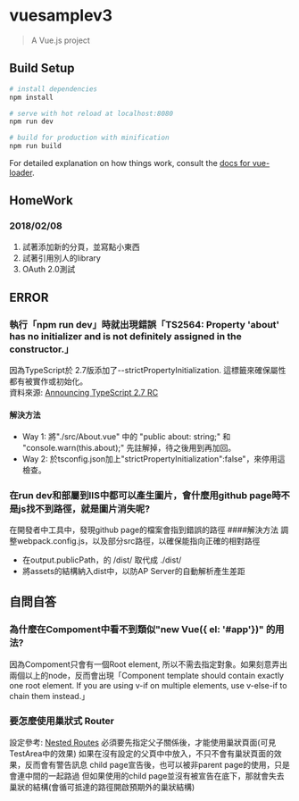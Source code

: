 # vuesamplev3

> A Vue.js project

## Build Setup

``` bash
# install dependencies
npm install

# serve with hot reload at localhost:8080
npm run dev

# build for production with minification
npm run build
```

For detailed explanation on how things work, consult the [docs for vue-loader](http://vuejs.github.io/vue-loader).
## HomeWork
### 2018/02/08
1. 試著添加新的分頁，並寫點小東西
2. 試著引用別人的library
3. OAuth 2.0測試

## ERROR
### 執行「npm run dev」時就出現錯誤「TS2564: Property 'about' has no initializer and is not definitely assigned in the constructor.」
因為TypeScript於 2.7版添加了--strictPropertyInitialization. 這標籤來確保屬性都有被實作或初始化。<br />
資料來源: [Announcing TypeScript 2.7 RC](https://blogs.msdn.microsoft.com/typescript/2018/01/17/announcing-typescript-2-7-rc/)
#### 解決方法
- Way 1: 將"./src/About.vue" 中的 "public about: string;" 和 "console.warn(this.about);" 先註解掉，待之後用到再加回。
- Way 2: 於tsconfig.json加上"strictPropertyInitialization":false"，來停用這檢查。

### 在run dev和部屬到IIS中都可以產生圖片，會什麼用github page時不是js找不到路徑，就是圖片消失呢?
在開發者中工具中，發現github page的檔案會指到錯誤的路徑
####解決方法
調整webpack.config.js，以及部分src路徑，以確保能指向正確的相對路徑
- 在output.publicPath，的 /dist/ 取代成 ./dist/
- 將assets的結構納入dist中，以防AP Server的自動解析產生差距

## 自問自答
### 為什麼在Compoment中看不到類似"new Vue({  el: '#app'})" 的用法?
因為Compoment只會有一個Root element, 所以不需去指定對象。如果刻意弄出兩個以上的node，反而會出現「Component template should contain exactly one root element. If you are using v-if on multiple elements, use v-else-if to chain them instead.」

### 要怎麼使用巢狀式 Router
設定參考: [Nested Routes](https://router.vuejs.org/en/essentials/nested-routes.html)
必須要先指定父子關係後，才能使用巢狀頁面(可見TestArea中的效果)
如果在沒有設定<router-view/>的父頁中中放入<router-view/>，不只不會有巢狀頁面的效果，反而會有警告訊息
child page宣告後，也可以被非parent page的使用，只是會連中間的一起路過
但如果使用的child page並沒有被宣告在底下，那就會失去巢狀的結構(會循可抵達的路徑開啟預期外的巢狀結構)

